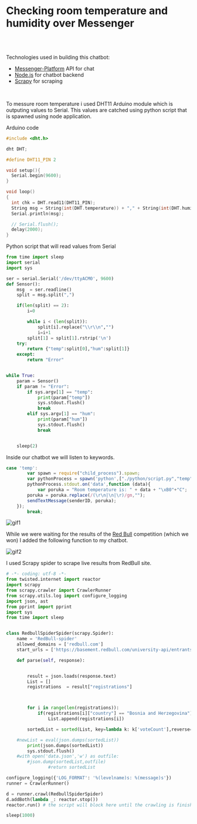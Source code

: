 # Checking room temperature and humidity over Messenger

<br>
<br>

Technologies used in building this chatbot:

- [Messenger-Platform](https://developers.facebook.com/docs/messenger-platform/) API for chat
- [Node.js](https://nodejs.org/en/) for chatbot backend
- [Scrapy](https://scrapy.org/) for scraping

<br>

To messure room temperature i used DHT11 Arduino module which is outputing values to Serial. This values are catched using python script that is spawned using node application.

Arduino code

```C
#include <dht.h>

dht DHT;

#define DHT11_PIN 2

void setup(){
  Serial.begin(9600);
}

void loop()
{
  int chk = DHT.read11(DHT11_PIN);
  String msg = String(int(DHT.temperature)) + "," + String(int(DHT.humidity));
  Serial.println(msg);

  // Serial.flush();
  delay(2000);
}
```

Python script that will read values from Serial

```Python
from time import sleep
import serial
import sys

ser = serial.Serial('/dev/ttyACM0', 9600)
def Sensor():
    msg  = ser.readline()
    split = msg.split(",")

    if(len(split) == 2):
        i=0

        while i < (len(split)):
            split[i].replace("\\r\\n","")
            i=i+1
        split[1] = split[1].rstrip('\n')
    try:
        return {"temp":split[0],"hum":split[1]}
    except:
        return "Error"


while True:
    param = Sensor()
    if param != "Error":
        if sys.argv[1] == "temp":
            print(param["temp"])
            sys.stdout.flush()
            break
        elif sys.argv[1] == "hum":
            print(param["hum"])
            sys.stdout.flush()
            break


    sleep(2)

```

Inside our chatbot we will listen to keywords.

```javascript
case 'temp':
        var spawn = require("child_process").spawn;
        var pythonProcess = spawn('python',["./python/script.py","temp"]);
        pythonProcess.stdout.on('data',function (data){
            var poruka = "Room temperature is: " + data + "\xB0"+"C";
	    poruka = poruka.replace(/(\r\n|\n|\r)/gm,"");
	    sendTextMessage(senderID, poruka);
	});
        break;
```

![gif1](https://raw.githubusercontent.com/Enzzza/iot-chatbot/main/media/gif1.gif)

While we were waiting for the results of the [Red Bull](https://github.com/Enzzza/unibot) competition (which we won) I added the following function to my chatbot.

![gif2](https://raw.githubusercontent.com/Enzzza/iot-chatbot/main/media/gif2.gif)

I used Scrapy spider to scrape live results from RedBull site.

```python
# -*- coding: utf-8 -*-
from twisted.internet import reactor
import scrapy
from scrapy.crawler import CrawlerRunner
from scrapy.utils.log import configure_logging
import json, ast
from pprint import pprint
import sys
from time import sleep


class RedbullSpiderSpider(scrapy.Spider):
    name = 'RedBull-spider'
    allowed_domains = ['redbull.com']
    start_urls = ['https://basement.redbull.com/university-api/entrants']

    def parse(self, response):


        result = json.loads(response.text)
        List = []
        registrations  = result["registrations"]



       	for i in range(len(registrations)):
            if(registrations[i]["country"] == "Bosnia and Herzegovina"):
                List.append(registrations[i])

        sortedList = sorted(List, key=lambda k: k['voteCount'],reverse=True)

	#newList = eval(json.dumps(sortedList))
        print(json.dumps(sortedList))
        sys.stdout.flush()
	#with open('data.json','w') as outfile:
	    #json.dump(sortedList,outfile)
                #return sortedList

configure_logging({'LOG_FORMAT': '%(levelname)s: %(message)s'})
runner = CrawlerRunner()

d = runner.crawl(RedbullSpiderSpider)
d.addBoth(lambda _: reactor.stop())
reactor.run() # the script will block here until the crawling is finished

sleep(1000)

```
